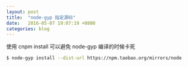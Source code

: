 ```yaml
---
layout: post
title:  "node-gyp 指定源码"
date:   2016-05-07 19:07:19 +0800
categories: blog
---
```


使用 cnpm install 可以避免 node-gyp 编译的时候卡死

``` bash
$ node-gyp install --dist-url https://npm.taobao.org/mirrors/node
```
